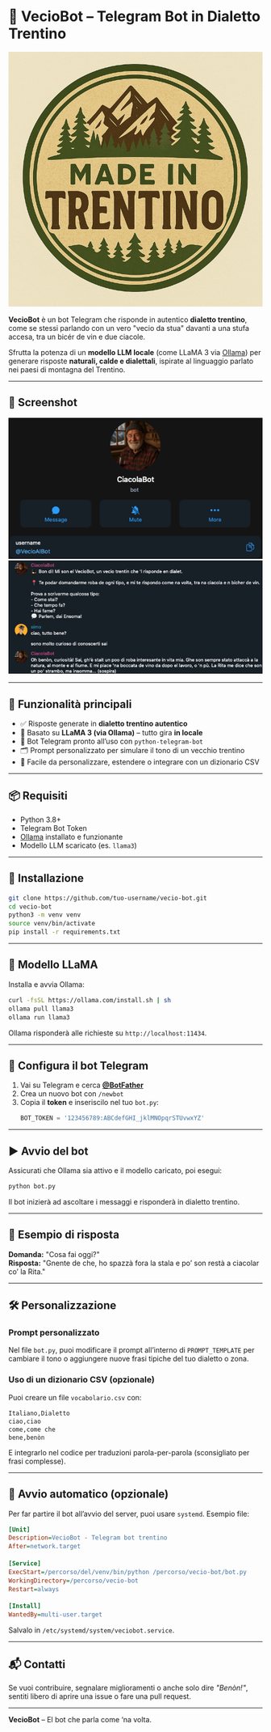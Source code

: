 # 🧓 VecioBot – Telegram Bot in Dialetto Trentino

![Made in Trentino](img/made-in-trentino.png)

**VecioBot** è un bot Telegram che risponde in autentico **dialetto trentino**, come se stessi parlando con un vero "vecio da stua" davanti a una stufa accesa, tra un bicér de vin e due ciacole.

Sfrutta la potenza di un **modello LLM locale** (come LLaMA 3 via [Ollama](https://ollama.com)) per generare risposte **naturali, calde e dialettali**, ispirate al linguaggio parlato nei paesi di montagna del Trentino.

---

## 📸 Screenshot

<p align="center">
  <img src="img/vecio-screenshot.png" width="600">
  <img src="img/chat.png">
</p>

---

## 🚀 Funzionalità principali

- ✅ Risposte generate in **dialetto trentino autentico**
- 🧠 Basato su **LLaMA 3 (via Ollama)** – tutto gira **in locale**
- 💬 Bot Telegram pronto all’uso con `python-telegram-bot`
- 🗂️ Prompt personalizzato per simulare il tono di un vecchio trentino
- 🔁 Facile da personalizzare, estendere o integrare con un dizionario CSV

---

## 📦 Requisiti

- Python 3.8+
- Telegram Bot Token
- [Ollama](https://ollama.com) installato e funzionante
- Modello LLM scaricato (es. `llama3`)

---

## 🔧 Installazione

```bash
git clone https://github.com/tuo-username/vecio-bot.git
cd vecio-bot
python3 -m venv venv
source venv/bin/activate
pip install -r requirements.txt
```

---

## 🧠 Modello LLaMA

Installa e avvia Ollama:

```bash
curl -fsSL https://ollama.com/install.sh | sh
ollama pull llama3
ollama run llama3
```

Ollama risponderà alle richieste su `http://localhost:11434`.

---

## 🤖 Configura il bot Telegram

1. Vai su Telegram e cerca **[@BotFather](https://t.me/BotFather)**
2. Crea un nuovo bot con `/newbot`
3. Copia il **token** e inseriscilo nel tuo `bot.py`:
   ```python
   BOT_TOKEN = '123456789:ABCdefGHI_jklMNOpqrSTUvwxYZ'
   ```

---

## ▶️ Avvio del bot

Assicurati che Ollama sia attivo e il modello caricato, poi esegui:

```bash
python bot.py
```

Il bot inizierà ad ascoltare i messaggi e risponderà in dialetto trentino.

---

## 🧾 Esempio di risposta

**Domanda:** "Cosa fai oggi?"  
**Risposta:** "Gnente de che, ho spazzà fora la stala e po’ son restà a ciacolar co’ la Rita."

---

## 🛠️ Personalizzazione

### Prompt personalizzato

Nel file `bot.py`, puoi modificare il prompt all’interno di `PROMPT_TEMPLATE` per cambiare il tono o aggiungere nuove frasi tipiche del tuo dialetto o zona.

### Uso di un dizionario CSV (opzionale)

Puoi creare un file `vocabolario.csv` con:

```csv
Italiano,Dialetto
ciao,ciao
come,come che
bene,benòn
```

E integrarlo nel codice per traduzioni parola-per-parola (sconsigliato per frasi complesse).

---

## 🧠 Avvio automatico (opzionale)

Per far partire il bot all’avvio del server, puoi usare `systemd`. Esempio file:

```ini
[Unit]
Description=VecioBot - Telegram bot trentino
After=network.target

[Service]
ExecStart=/percorso/del/venv/bin/python /percorso/vecio-bot/bot.py
WorkingDirectory=/percorso/vecio-bot
Restart=always

[Install]
WantedBy=multi-user.target
```

Salvalo in `/etc/systemd/system/veciobot.service`.

---

## 📬 Contatti

Se vuoi contribuire, segnalare miglioramenti o anche solo dire *"Benòn!"*, sentiti libero di aprire una issue o fare una pull request.

---

**VecioBot** – El bot che parla come ‘na volta.
